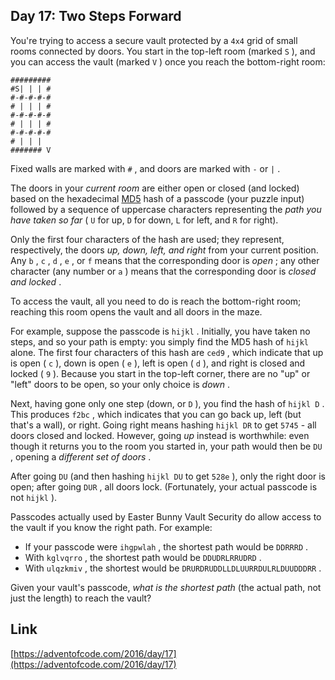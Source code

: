 ## Day 17: Two Steps Forward

You're trying to access a secure vault protected by a `4x4` grid of small rooms connected by doors. You start in the top-left room (marked `S` ), and you can access the vault (marked `V` ) once you reach the bottom-right room:

```
#########
#S| | | #
#-#-#-#-#
# | | | #
#-#-#-#-#
# | | | #
#-#-#-#-#
# | | |
####### V
```

Fixed walls are marked with `#` , and doors are marked with `-` or `|` .

The doors in your _current room_ are either open or closed (and locked) based on the hexadecimal [MD5](https://en.wikipedia.org/wiki/MD5) hash of a passcode (your puzzle input) followed by a sequence of uppercase characters representing the _path you have taken so far_ ( `U` for up, `D` for down, `L` for left, and `R` for right).

Only the first four characters of the hash are used; they represent, respectively, the doors _up, down, left, and right_ from your current position. Any `b` , `c` , `d` , `e` , or `f` means that the corresponding door is _open_ ; any other character (any number or `a` ) means that the corresponding door is _closed and locked_ .

To access the vault, all you need to do is reach the bottom-right room; reaching this room opens the vault and all doors in the maze.

For example, suppose the passcode is `hijkl` . Initially, you have taken no steps, and so your path is empty: you simply find the MD5 hash of `hijkl` alone. The first four characters of this hash are `ced9` , which indicate that up is open ( `c` ), down is open ( `e` ), left is open ( `d` ), and right is closed and locked ( `9` ). Because you start in the top-left corner, there are no "up" or "left" doors to be open, so your only choice is _down_ .

Next, having gone only one step (down, or `D` ), you find the hash of `hijkl D` . This produces `f2bc` , which indicates that you can go back up, left (but that's a wall), or right. Going right means hashing `hijkl DR` to get `5745` - all doors closed and locked. However, going _up_ instead is worthwhile: even though it returns you to the room you started in, your path would then be `DU` , opening a _different set of doors_ .

After going `DU` (and then hashing `hijkl DU` to get `528e` ), only the right door is open; after going `DUR` , all doors lock. (Fortunately, your actual passcode is not `hijkl` ).

Passcodes actually used by Easter Bunny Vault Security do allow access to the vault if you know the right path. For example:

- If your passcode were `ihgpwlah` , the shortest path would be `DDRRRD` .
- With `kglvqrro` , the shortest path would be `DDUDRLRRUDRD` .
- With `ulqzkmiv` , the shortest would be `DRURDRUDDLLDLUURRDULRLDUUDDDRR` .

Given your vault's passcode, _what is the shortest path_ (the actual path, not just the length) to reach the vault?

## Link

[https://adventofcode.com/2016/day/17](https://adventofcode.com/2016/day/17)
